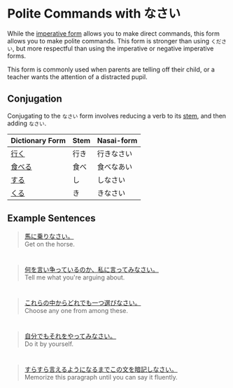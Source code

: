 # Polite Commands with なさい

While the [imperative form](verb-imperativeform) allows you to make direct commands, this form allows you to make polite commands. This form is stronger than using `ください`, but more respectful than using the imperative or negative imperative forms. 

This form is commonly used when parents are telling off their child, or a teacher wants the attention of a distracted pupil. 

## Conjugation
Conjugating to the `なさい` form involves reducing a verb to its [stem](verb-iform.md), and then adding `なさい`.

|Dictionary Form|Stem|Nasai-form |
|:--|:--|:--|
|[行く](1578850)|行き|行きなさい|
|[食べる]()|食べ|食べなあい|
|[する](1157170)|し|しなさい|
|[くる]()|き|きなさい|

## Example Sentences
> [馬に乗りなさい。]()  
> Get on the horse.

#

> [何を言い争っているのか、私に言ってみなさい。]()  
> Tell me what you're arguing about.

#

> [これらの中からどれでも一つ選びなさい。]()  
>Choose any one from among these.

#

> [自分でもそれをやってみなさい。]()  
>Do it by yourself.

#

> [すらすら言えるようになるまでこの文を暗記しなさい。]()  
> Memorize this paragraph until you can say it fluently.


